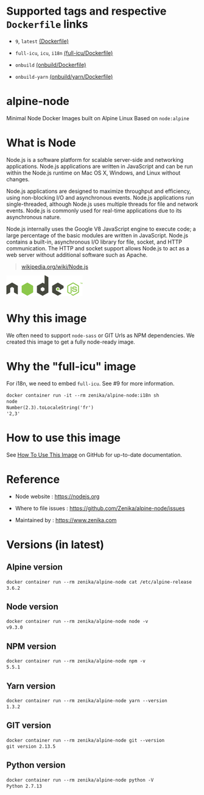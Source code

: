 # Supported tags and respective `Dockerfile` links

 * `9`, `latest` [(Dockerfile)](https://github.com/Zenika/alpine-node/blob/master/Dockerfile)

* `full-icu`, `icu`, `i18n` [(full-icu/Dockerfile)](https://github.com/Zenika/alpine-node/blob/master/full-icu/Dockerfile)

 * `onbuild` [(onbuild/Dockerfile)](https://github.com/Zenika/alpine-node/blob/master/onbuild/Dockerfile)

 * `onbuild-yarn` [(onbuild/yarn/Dockerfile)](https://github.com/Zenika/alpine-node/blob/master/onbuild/yarn/Dockerfile)

# alpine-node
Minimal Node Docker Images built on Alpine Linux
Based on `node:alpine`

# What is Node

Node.js is a software platform for scalable server-side and networking applications. Node.js applications are written in JavaScript and can be run within the Node.js runtime on Mac OS X, Windows, and Linux without changes.

Node.js applications are designed to maximize throughput and efficiency, using non-blocking I/O and asynchronous events. Node.js applications run single-threaded, although Node.js uses multiple threads for file and network events. Node.js is commonly used for real-time applications due to its asynchronous nature.

Node.js internally uses the Google V8 JavaScript engine to execute code; a large percentage of the basic modules are written in JavaScript. Node.js contains a built-in, asynchronous I/O library for file, socket, and HTTP communication. The HTTP and socket support allows Node.js to act as a web server without additional software such as Apache.

> [wikipedia.org/wiki/Node.js](https://en.wikipedia.org/wiki/Node.js)

![logo](https://raw.githubusercontent.com/docker-library/docs/01c12653951b2fe592c1f93a13b4e289ada0e3a1/node/logo.png)

# Why this image

We often need to support `node-sass` or GIT Urls as NPM dependencies.
We created this image to get a fully node-ready image.

# Why the "full-icu" image

For i18n, we need to embed `full-icu`. See #9 for more information.

```
docker container run -it --rm zenika/alpine-node:i18n sh
node
Number(2.3).toLocaleString('fr')
'2,3'
```

# How to use this image

See [How To Use This Image](https://github.com/nodejs/docker-node/blob/master/README.md#how-to-use-this-image) on GitHub for up-to-date documentation.

# Reference

 * Node website : https://nodejs.org

 * Where to file issues : https://github.com/Zenika/alpine-node/issues

 * Maintained by : https://www.zenika.com

# Versions (in latest)

## Alpine version

```
docker container run --rm zenika/alpine-node cat /etc/alpine-release
3.6.2
```

## Node version

```
docker container run --rm zenika/alpine-node node -v
v9.3.0
```

## NPM version

```
docker container run --rm zenika/alpine-node npm -v
5.5.1
```

## Yarn version

```
docker container run --rm zenika/alpine-node yarn --version
1.3.2
```

## GIT version

```
docker container run --rm zenika/alpine-node git --version
git version 2.13.5
```

## Python version

```
docker container run --rm zenika/alpine-node python -V
Python 2.7.13
```
